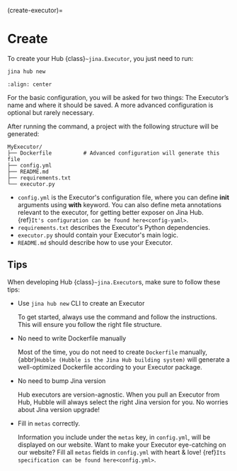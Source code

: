 (create-executor)=
# Create

To create your Hub {class}`~jina.Executor`, you just need to run:

```bash
jina hub new
```


```{figure} screenshots/create-new.gif
:align: center
```

For the basic configuration, 
you will be asked for two things: The Executor’s name and where it should be saved. A more advanced configuration is optional but rarely necessary.

After running the command, a project with the following structure will be generated:

```text
MyExecutor/
├── Dockerfile	        # Advanced configuration will generate this file
├── config.yml
├── README.md
├── requirements.txt
└── executor.py
```

- `config.yml` is the Executor's configuration file, where you can define **__init__** arguments using **with** keyword. You can also define meta annotations relevant to the executor, for getting better exposer on Jina Hub. {ref}`It's configuration can be found here<config-yaml>`.
- `requirements.txt` describes the Executor's Python dependencies.
- `executor.py` should contain your Executor's main logic.
- `README.md` should describe how to use your Executor.



## Tips


When developing Hub {class}`~jina.Executor`s, make sure to follow these tips:

* Use `jina hub new` CLI to create an Executor

  To get started, always use the command and follow the instructions. This will ensure you follow the right file 
structure.

* No need to write Dockerfile manually 

  Most of the time, you do not need to create `Dockerfile` manually, {abbr}`Hubble (Hubble is the Jina Hub building system)` will generate a well-optimized Dockerfile according to your Executor package.


* No need to bump Jina version

  Hub executors are version-agnostic. When you pull an Executor from Hub, Hubble will always select the right Jina version for you. No worries about Jina version upgrade!


* Fill in `metas` correctly. 

  Information you include under the `metas` key, in `config.yml`, will be displayed on our website. Want to make your Executor eye-catching on our website? Fill all `metas` fields in `config.yml` with heart & love! {ref}`Its specification can be found here<config.yml>`.

